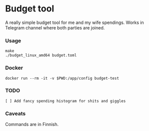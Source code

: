 # Budget tool
A really simple budget tool for me and my wife spendings.
Works in Telegram channel where both parties are joined.

### Usage

	make
	./budget_linux_amd64 budget.toml

### Docker

	docker run --rm -it -v $PWD:/app/config budget-test

### TODO

	[ ] Add fancy spending histogram for shits and giggles


### Caveats
Commands are in Finnish.

